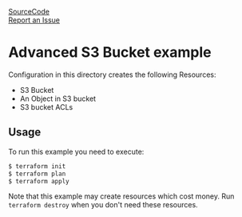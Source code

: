 [SourceCode](https://github.com/nclouds/terraform-aws-s3-bucket/tree/v0.1.1/examples/advanced)   
[Report an Issue](https://github.com/nclouds/terraform-aws-s3-bucket/issues)

# Advanced S3 Bucket example

Configuration in this directory creates the following Resources:
- S3 Bucket
- An Object in S3 bucket
- S3 bucket ACLs

## Usage

To run this example you need to execute:

```bash
$ terraform init
$ terraform plan
$ terraform apply
```

Note that this example may create resources which cost money. Run `terraform destroy` when you don't need these resources.
